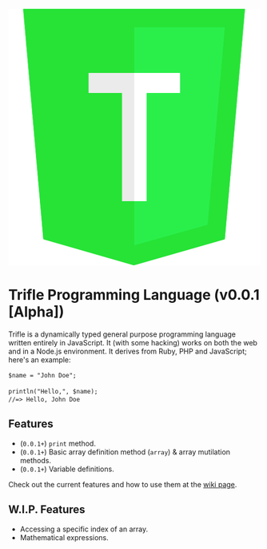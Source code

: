<p align="center">
  <img width="512" height="512" src="assets/badge.png">
</p>

# Trifle Programming Language (v0.0.1 [Alpha])
Trifle is a dynamically typed general purpose programming language written entirely in JavaScript.  It (with some hacking) works on both the web and in a Node.js environment.  It derives from Ruby, PHP and JavaScript; here's an example:
```
$name = "John Doe";

println("Hello,", $name);
//=> Hello, John Doe
```

## Features
- (`0.0.1+`) `print` method.
- (`0.0.1+`) Basic array definition method (`array`) & array mutilation methods.
- (`0.0.1+`) Variable definitions.

Check out the current features and how to use them at the [wiki page](https://github.com/zackenstien/trifle-lang/wiki).

## W.I.P. Features
- Accessing a specific index of an array.
- Mathematical expressions.